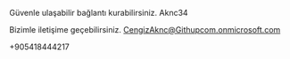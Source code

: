 




Güvenle ulaşabilir bağlantı kurabilirsiniz.
Aknc34 

Bizimle iletişime geçebilirsiniz.
CengizAknc@Githupcom.onmicrosoft.com

+905418444217

